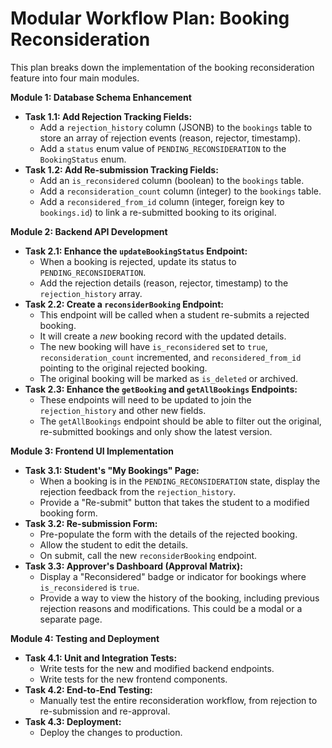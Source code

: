 # Modular Workflow Plan: Booking Reconsideration

This plan breaks down the implementation of the booking reconsideration feature into four main modules.

**Module 1: Database Schema Enhancement**

*   **Task 1.1: Add Rejection Tracking Fields:**
    *   Add a `rejection_history` column (JSONB) to the `bookings` table to store an array of rejection events (reason, rejector, timestamp).
    *   Add a `status` enum value of `PENDING_RECONSIDERATION` to the `BookingStatus` enum.
*   **Task 1.2: Add Re-submission Tracking Fields:**
    *   Add an `is_reconsidered` column (boolean) to the `bookings` table.
    *   Add a `reconsideration_count` column (integer) to the `bookings` table.
    *   Add a `reconsidered_from_id` column (integer, foreign key to `bookings.id`) to link a re-submitted booking to its original.

**Module 2: Backend API Development**

*   **Task 2.1: Enhance the `updateBookingStatus` Endpoint:**
    *   When a booking is rejected, update its status to `PENDING_RECONSIDERATION`.
    *   Add the rejection details (reason, rejector, timestamp) to the `rejection_history` array.
*   **Task 2.2: Create a `reconsiderBooking` Endpoint:**
    *   This endpoint will be called when a student re-submits a rejected booking.
    *   It will create a *new* booking record with the updated details.
    *   The new booking will have `is_reconsidered` set to `true`, `reconsideration_count` incremented, and `reconsidered_from_id` pointing to the original rejected booking.
    *   The original booking will be marked as `is_deleted` or archived.
*   **Task 2.3: Enhance the `getBooking` and `getAllBookings` Endpoints:**
    *   These endpoints will need to be updated to join the `rejection_history` and other new fields.
    *   The `getAllBookings` endpoint should be able to filter out the original, re-submitted bookings and only show the latest version.

**Module 3: Frontend UI Implementation**

*   **Task 3.1: Student's "My Bookings" Page:**
    *   When a booking is in the `PENDING_RECONSIDERATION` state, display the rejection feedback from the `rejection_history`.
    *   Provide a "Re-submit" button that takes the student to a modified booking form.
*   **Task 3.2: Re-submission Form:**
    *   Pre-populate the form with the details of the rejected booking.
    *   Allow the student to edit the details.
    *   On submit, call the new `reconsiderBooking` endpoint.
*   **Task 3.3: Approver's Dashboard (Approval Matrix):**
    *   Display a "Reconsidered" badge or indicator for bookings where `is_reconsidered` is `true`.
    *   Provide a way to view the history of the booking, including previous rejection reasons and modifications. This could be a modal or a separate page.

**Module 4: Testing and Deployment**

*   **Task 4.1: Unit and Integration Tests:**
    *   Write tests for the new and modified backend endpoints.
    *   Write tests for the new frontend components.
*   **Task 4.2: End-to-End Testing:**
    *   Manually test the entire reconsideration workflow, from rejection to re-submission and re-approval.
*   **Task 4.3: Deployment:**
    *   Deploy the changes to production.
